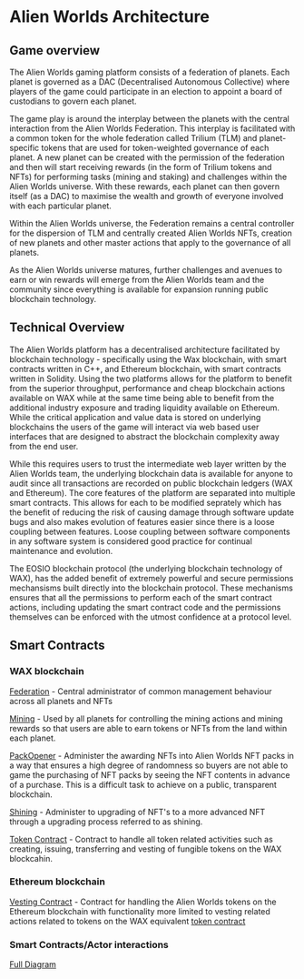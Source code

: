 # Alien Worlds Architecture

## Game overview

The Alien Worlds gaming platform consists of a federation of planets. Each planet is governed as a DAC (Decentralised Autonomous Collective) where players of the game could participate in an election to appoint a board of custodians to govern each planet.

The game play is around the interplay between the planets with the central interaction from the Alien Worlds Federation. This interplay is facilitated with a common token for the whole federation called Trilium (TLM) and planet-specific tokens that are used for token-weighted governance of each planet. A new planet can be created with the permission of the federation and then will start receiving rewards (in the form of Trilium tokens and NFTs) for performing tasks (mining and staking) and challenges within the Alien Worlds universe. With these rewards, each planet can then govern itself (as a DAC) to maximise the wealth and growth of everyone involved with each particular planet.

Within the Alien Worlds universe, the Federation remains a central controller for the dispersion of TLM and centrally created Alien Worlds NFTs, creation of new planets and other master actions that apply to the governance of all planets.

As the Alien Worlds universe matures, further challenges and avenues to earn or win rewards will emerge from the Alien Worlds team and the community since everything is available for expansion running public blockchain technology.

## Technical Overview
The Alien Worlds platform has a decentralised architecture facilitated by blockchain technology - specifically using the Wax blockchain, with smart contracts written in C++, and Ethereum blockchain, with smart contracts written in Solidity. Using the two platforms allows for the platform to benefit from the superior throughput, performance and cheap blockchain actions available on WAX while at the same time being able to benefit from the additional industry exposure and trading liquidity available on Ethereum. While the critical application and value data is stored on underlying blockchains the users of the game will interact via web based user interfaces that are designed to abstract the blockchain complexity away from the end user. 

While this requires users to trust the intermediate web layer written by the Alien Worlds team, the underlying blockchain data is available for anyone to audit since all transactions are recorded on public blockchain ledgers (WAX and Ethereum). The core features of the platform are separated into multiple smart contracts. This allows for each to be modified seprately which has the benefit of reducing the risk of causing damage through software update bugs and also makes evolution of features easier since there is a loose coupling between features. Loose coupling between software components in any software system is considered good practice for continual maintenance and evolution. 

The EOSIO blockchain protocol (the underlying blockchain technology of WAX), has the added benefit of extremely powerful and secure permissions mechansisms built directly into the blockchain protocol. These mechanisms ensures that all the permissions to perform each of the smart contract actions, including updating the smart contract code and the permissions themselves can be enforced with the utmost confidence at a protocol level.

## Smart Contracts

### WAX blockchain
[Federation](./federation.md) - Central administrator of common management behaviour across all planets and NFTs

[Mining](./mining.md) - Used by all planets for controlling the mining actions and mining rewards so that users are able to earn tokens or NFTs from the land within each planet.

[PackOpener](./packopener.md) - Administer the awarding NFTs into Alien Worlds NFT packs in a way that ensures a high degree of randomness so buyers are not able to game the purchasing of NFT packs by seeing the NFT contents in advance of a purchase. This is a difficult task to achieve on a public, transparent blockchain.

[Shining](./shining.md) - Administer to upgrading of NFT's to a more advanced NFT through a upgrading process referred to as shining.

[Token Contract](./token.md) - Contract to handle all token related activities such as creating, issuing, transferring and vesting of fungible tokens on the WAX blockcahin.
### Ethereum blockchain

[Vesting Contract](./vesting.md) - Contract for handling the Alien Worlds tokens on the Ethereum blockchain with functionality more limited to vesting related actions related to tokens on the WAX equivalent [token contract](./token.md)


### Smart Contracts/Actor interactions

[Full Diagram](https://viewer.diagrams.net/?highlight=0000ff&edit=_blank&layers=1&nav=1&title=Alien%20World%20Arch.drawio#R7V1Zl5tImv01OmfmQTpEsD9m2s7unrHb7kp3ueupDwIk0YlABchpz6%2BfCIhAxMIisUly%2BqEqhdgUcePGt38L9d3%2Bx18S57D7FHt%2BuICK92Ohvl9A9E%2FT0f%2FwkZ%2FFEWCbRnFkmwQeOXY68Bz8n08OquToMfD8lDkxi%2BMwCw7sQTeOIt%2FNmGNOksSv7GmbOGSfenC2vnDg2XVC8ei3wMt2xVFLV07H%2F%2BoH2x19MlDIN2vHfdkm8TEiz1tAdZP%2FK77eO%2FRe5Px053jxa%2BWh6oeF%2Bi6J46z4a%2F%2FjnR%2FiwaXDVlz3VPNt%2Bd6JH2VdLvjHn3vg%2B8cv397vfzf%2B%2FfI%2F37%2F9%2B3kJgVXc57sTHsmI%2FO6nWRBtyVtnP%2BlIoR9wwH%2FiIfaThfq4iaPsmXwP0OfMWdMhRMNUHCjHTiUHvsRpkAVxhA6F%2FgZ987jL9iG5wxoPp%2B99XNMDobP2w79Ff%2FWd%2FJH5MYSEzAmiyucwdA5psM5fBD8m8d1jkgbf%2Fd%2F8tAAcProJwvBdHMZJ%2FnPQZLmubaPjaZbEL37lG9VQbRWN2iMZGj%2FJ%2FB%2B1o36aS7RI%2FHjvZ8lPdAq9QKfXkAWyVHVy4PUEN2CTZbSrQA1qJoE5gfi2vPtpmtEfZKbPmXWKycqsO573FQ1DlArznhSTQkb7dRdk%2FvPBcfG3r4gU2BksUa7kM7MPXPJ3PpOP5Zqhwx3FkV%2FOQYkeAq4nZx%2BEeNx%2B9xPPiRyKuWJOARr2RycMthhLLpqPHJRO4pLvdSX%2FPoxfHyhPyOGSRs7ha%2FwlDvIpxUe2ieMF6I4VUNimp5imCCNP9y1Pk8HIgmvVMLrCqGl51qJLtRlsAYqYKrQoX1WhpSqjIQsIyHJDJ9jfF6puBR8miw%2FNmh0eUIBH6mfP7s73jggZbyCZn0Ts%2BUGiCyBJ%2FH383X%2FboG59g6JyzmzgAiIBfQqi3uIuvHpx13N8a%2BPKYGC4lr%2FeoG%2Bi%2BCN%2BPrn%2B4CcBGvP8uegJmRNtQ%2F%2FL6eCjc8ziyvMGEJZNoLOysmmrAl5UxZTgxdD6A%2Bb39dOD%2F1V%2FeYnDPw7%2Fu7N%2F%2B2IFS8OU7Vihg9S%2Bu%2BKhMRillT7K1cijphYiSMZlIKJDASCGNQ6fSOFhaTJ4rB2RT97QMT06bGNedADNFuCxR1z%2BBo4rAAfQxM1lWnRYorK8gEaIpYT04EQMRIw%2Fj9hSmE%2FOsth2H9AJABx%2B5INGv0d%2FbfH%2FkUrlvhBjKhKZ0Rsazh4DKVqnh%2BK8sDj%2FqXhWcRk9vE46P1149GC%2FIXTSDJtS8xWjZEjyyH%2BIsnPSXe37cyurZS056aGwKm%2BCH3j9MeuJA%2B%2Fjh3dPj%2B8bwdu8AiULxYKPE8MeApEULYkIbo1HiqLNWZg239v6VNiOk2wXb%2BPICT%2Bcjj6ejn6M4wOZzv%2F4WfaTcBOWT9nJRmLy95Jk%2FR9B9i880SudfPqj8s37HwQD%2BYef9EOEBqByEf74R%2FW702X5J3rdmZObxsfE9RuHkOwrmZNs%2FawLx%2BAB7QKXJfpppmmxcji5R%2BKHTob0DEa8l%2BGD3L3QWE%2BnxJsNEo6qADqdQ9GqsY%2BGisU%2BpvjF5CoOieWv6WF8UGXyHJo5535MmNo1WRAKzNcbEFiNEOjGam4TgiYV%2BbFGGAV4y70TlFyVDbMFJdBgUaKIkt20GDFEyQ4P1xs4ZgCHwVIIVOyZwVHrIlOiTXZn5u39jy0OHFkd9yHUV46LbaFf8G6a3g6AOHZRobgDjaU3yl%2BXGp1q5GU6py9%2B5u7I9P%2FnuD%2FQ79EU0SNkJrXL5OmKOGyeJQ8zKPWQNlfCuxB9SzMzBjo2ztOb0AAiPN9EEpSfygIa8sK%2FVCa%2BUEKvmSNVlNDr2UDEXmdZuyeURHk38V0fPTh5M3HPQzec8gV1UV%2BfeL8CokP2eTeA1%2Bz6g8Q6eM064aBZ5zYMlZnyJRDlV2iq4pRDyxhtzg1hzh3PC%2BP45Xh4o4VRaKFYZvWhhCxIDEkY4bS0oBqNYojcbCcKIpcIHhPa7kTcDSNJUFJtFyXoDLaLEmoNgiYSJlQxrDQL9xmSJNINWnlvrDELayjXRhuiNDGYx%2BjBQzKr8vXjJ7xcYvQfzz9gWQJp1comxj6t9TEpBBdlk8RY5%2F7701d8cgnSQdxKVYAGe2frP1A%2F0zx%2BpVGQpbEbEgCy6GNJsI4%2BHrSkwTpbP0IiXhq8qTPzMJDCOSBVbW4KkmS9RJvsbaOaEyY8m1hwZpRIIv%2B%2BOHlMxeeDH0lg8qb7XqD7QiE%2FSmJeVaX2VWqMG37mZQEKhVxwDKXySYiGe0lfLpdQMFT1%2BtiYMKBHkFZ9yGFVCh6n78SzfS%2FIzjgdG9y%2FO5l%2FxiWeH%2FpnXYB%2BgOsk3hk%2F4IzT0duccTZ%2BlQT93HPe5Yzz8cuccXqrVItWTbYk%2FI1BQyhcAA36WU6aR060xmyxR6QviA5iFNcItjex1xFiPO10avnQCn2WOyImqMB1wo%2FcCfvA83KjBD3hgdy%2F%2FCJlnQrFp4%2F5098vQeew94b9pZYYaWQzDXRWxO1QlWyHwBxLvbdEvS1GG%2BFtIujapaUWcEDAo2Ml2TYnlqoVKGCh3R7IGNOGNQ4uTqbBk6FQbhxkfZCC73BxoZGPipDtNj5Aax%2B02viUeR2G4JJJPlGC3Bd9cybg0QFBszDb8QBmxYMtisp36z%2BejM0Rb18Dnf8SqfzjTSotxkDNXoZEgpvY7DVivkmK1EYXB3LjdY8N6w06SVV5KbQ7aozP%2FP0hzDWs8%2BztV5bGMQacIMcRhi3jCFkmhzaWnQSI%2Fr4n30PMn%2BtXb%2BaxTmBoqR%2FEGc%2BXpiXSiEaxwdCINcC0Axd4mq25AFiGonreUowK2eeBQCkSVLL72hnmSWtUakDT1U4wfwkgESJjGE87mNNyfpAZ09AWEzHWNLkV7%2BJHHA8etrkyT%2BlonOv13KJKyvTPTf1sj1bzL2eGlDCHWmcnzKMASpuCNhK%2FXOSYUxr5RWXF2NKj32qIVPSRGEadhmFKbDvfHbS7dTT6o%2FMzXP3hvpEvGOD1OtzfCMqhySUadtW%2FtdHSDEVlDWeiJvEmyNKd6H2%2BCdxcu9m9BSWAR4kxt5VGE50yv1Iyqu8Y63zK%2BeKuluu7UuVsbelaT8NPG5UYrERuzi2RS%2BstVM0%2BZOfKnJeqa7sx%2FvFWgaSJ%2B9QN8U9pQ2wMpZMZAwYojyZ9Yd0SoHGuO6iH84f%2B3cXFd3L%2BLKqun5MnaHTnD9XtW50%2FVKVvdf7oNTbDaXw%2F9DXv20FwI9QA2EqbqjQYe8pdRxfDJwdzNrxzQvdY%2BAkUau5AoH91Eg9H%2Bq%2BdFKENKnHxlHxbU3J3JI72TweK8W%2F0OYzhW6jzY4y33XCxmdCGAqjGKh0lf19R83%2FI8lGHygOOkBOrJ9yZ1wF3LZALtkN2LViW0dfU7aBDifdSl8z9IF0LpKWsTFEh3gdoUFNaU%2Bputpyuq9eomer6Bc2qr5LiqVPHGIibxH1mYfTgaOOcKQWKNXuBLCBpAoHT7u52pU4wrbNnwwCx6llejv%2FeN9yJ3PxAZ90sy7KiebUGhCbJpoSGPdKGC3RR3LpPdt6GiJsW45mC2tlAqwFRvVuOFc1lxYynZn3RzIhZ%2F76QctvtOgqYNdQK4PS92Y0IhrjrBGl6fCugPgs82MJU5uyNgoBYvMzxvO81%2FQvfIDI9g0zZcUzevuWSGkV9S4vTGtUJmq4IzYJT7AQ%2BLmcvEwnImFX9Aoaim8CBioX%2Bq5gqWBIibC34TTNMWut9X1rMm6brcxqKxkX7DFenW953RZ9hXsedOVrVc7iZ6yn9g7sb4rJu%2FpWMsXmJ97TvEJMSqzw7vfo5O12SPdlp0upCyVsnjdp9r2TOJE1b9gUzev7GOYb4LzEUFrdhkc41abnGOJZ4WaA2PT3BhgvnpHkcMN3mP1h%2FXOjvpVPTCESJSEAab5OnLEjv4HrXgbKCpqTNnymr4EFWY8%2BtCForU7Er%2F7iUCa5GptiFYqhNCVimdI6vgDKbCpHPsALlE2mxhbaXOm%2FaqhEqkD7u%2FKycRpZB7XNMgzO2WcR7XteV5OSoqLkC%2FVG8xKV4kis4ovZbFLh7jCsV7fbySryjAE%2B2O7TkXKMPla6RA4finFuKs%2BvKgIpkd2poGNNEh7bOZYJStXX4djpDAY%2BqY9M2ZLoQFbJgsPMxOSB49K7QqXEBTVXJ4ZLNapDaDYNM%2B5CrnUbmdai2MO%2BcXRRuyUr%2Fo3eFqLF%2BEP2i%2B7R1KHfcN%2FyxxrRhQoavVT6BmmpQPcUQ4Tmq1SiFWMBsOn8cGQToYgvT5zze7i9FWdXiBkJ3yaL87jH1qZwibz950pD2DiLjwMEvhI2d%2BDrvmBSletOabgOTKVCd9aIuJlS9uWc6EhkUxWBt7T0lBuozVFYaUE7%2FOBMeXNlqVY0yuUiu8eQNMYmlWkdAQTyCaCSvLvFfWNf%2BbwEINOjguA8f3Azbu9sM%2FGfa5ZNCaxVqzJHghMsrzFVeKT5mOFHxXQEsgkgvwM3Xi7sxBuR%2BAX5cjsrSolzEdFpfCCq7MZahvoxwuT7dubmxZrvRkYZRTG%2FAkks7F4zzYBkbSK7TBU0OLzSmAtsAal3NpHWVzUljpLnmSJ3IkCQKgAMMfRfzfENid1957lwxDImRnN3JItp%2FnSCmW3rPCwzSBGFU0Y06O6YHEa9FzAkqrUbamhxUerN0rwEeVPoE4r0t%2BlGHV%2FEnnnGrbxeci2bc4CdcJyLVuCZiqho094Kc2ARQLbRpQ9auo5Sf6%2Bx5%2BBNvnmPiccZpEkm1AvrbjemRO5Bj5WyyMjhNcKnbw3JP3YhUNL5Peaw2fPpn2tBaYTT9juhxvHpH1b4Z9DsJxrpHBwOV9nkq68YBMYFrUgXPmCPWodNyPSeOil3E8piGwQ2Sgvio07atLRZJ8U5K253OdrEOHtklFpVc6I%2FBBh2K%2FNdF7u9EDKG%2Fl8LpOsIpjCHDKVSu6Ax12%2FcEFdD1lc0alJUVDZ0Y3%2BSnNcstY9LBID4j6hNo1z9mNfZoc8S%2FzjLMNYHJEw0zFEgrLAoOxK9NraJGk2dKsju7KUqGZ1zgyHWcZfF%2BNnu1avLxN7aYmjKWOCOf8YksdJfEY5bqV6mLXVt8jdbZejNrR1tdu2321NWOw1xUApha71wCjdNSDKs5EI%2FrgX32%2BZo2gU1NF9OSvtAiNZ%2BL7UCslHs7G0S5FfB7RLFzzOTQLL1spcJLF%2B9cO4Q%2BUYrKdKxNc9Rb6cToK4zVmMghW%2BQKiV1ciEJXPRgoJncrlY92GCrWGFqLJgpqv4CGzo%2FLWWKUz9%2BKRFslK8o8kGjjd7jCm1hm6SYjcfTmjrTKStOtgZRtxVjxaQk4zMdm4m2syQJuaPjHVNIrW6gRTlWpcX4inFX5N0RBBO29ceItTlkDklwlXOPAlfdwucllbtQIt5V4O5VPPRlm2Vvqiov9X2rGSudMriMu8%2FmyZEdbZ00xVlMrMCbvs9dgy%2BbOX0BDz0fd3A2xjs%2FXso5Psb%2BnCxKxS3mhLVy3ShKktmalEmfqI0DciZRgtEoJtj4MXSBusKzJuEGMDurl6T9vr67SkB%2Bu49cqA8mlBpX71yxDSFJ8xksW6ywODBKLJEqXNu8h4hMna%2FSiwaKILvEyDBJnNH4gaWMv7NYZt8dJUSmNG%2BWM8zkqw9XfqClfKLppE%2F%2FPI07yOfWAVKLjfi1xf9zkPmA3V2zEYiRQOd2dZuxcb6qnLW4Dw7fkblmlzfVyLvVmDLjc7a4Eb88SbGrSlg%2BlVEkeMW5mmHKJC%2F9aokubex5PoHD0LJwspkw9%2B7kU%2FhhHx1Sq1z8do21epvAk898DLxMcNhGzUW6PtPK1MojADlXWbABVLoVuMmkeAJHHb34xdmVdAGahXYNX%2FhWGddvOpxlv45I0FOW0iu4fBmnmSz2ShbW%2FaJehLAxsHMAin%2FJ8V6m4xapp0O2hxdeKGcghoKJ7czK8Nh1btGQNjKmwyauPocNYNjy%2FjuIwVENLm7ZTzTwR%2BqbK7l%2BQFMZtKFikNV0wFtmIYf1FCWglDj2RYxC75GMgawtwm3zSXg1IhazIMAydLKEKV4LyqcAVV5VzTErpkknWK5KhubBIc1lDJ3J3cZKP2vtKAMp5IkvHQmnDW3u4MClgdzPvjc4yZV%2FBSy9YasQZNi4v0doCYs3GPKWgzddxhzzV7NPIbVkWC7olVWau15YFoBiUO0LBqguaT84kq4zkbgA2u4epkNtmBuIjoHFtyCh9jCzFiLFQj4UU8%2FXjp4IIYjdwMl8i0rwGaO9Cc7Pzq7oSWqnp3VBHjUejIuJofDOboYKoVpydUwerCZUm9Trsnc1aUY0Y1Etnai5r06FOW02O28hZzRpXL40Ptmi%2FwphCOFFFpenBJYEVH0v7DAm%2FLBhIUl%2Ba2HTKOI4T9zy4bnyM7oV%2B1GYNC7GPwUnLw9ROywO3uJhhMBn3UAdUBSO%2FUR%2Fr34mPlYcErs%2BXODh3QJj5MAwOKZ5CmmbghvER9w5tyTGoNkKZpTGpyYdtlyxU7TACJWH%2BQ%2FSkrakpdUnww5AFtdodrNPXPKMBEldS84yaRpqjFcQ1dKPxC01AbZLcgEFbwp5sSIOwp6GteBsGXGkGE%2F4%2BmRx3UVTsuSWw2AZSHfpvDG%2FV1roqimOl6%2FAWBB2YKx3aGgCmoZmK3s2KJYpp5buUgp0tWDoHSt%2FRaMpY%2BRtU9cyX464YSYqUlFeZoM7TIO0AmKXC7FvjFXpi998BFx0wxon4szjb7NJSuiWsDYcwUQb99vAvvCPtEIVVt89TVmtx4FjWeF5tKnV9iy%2FRyxz5C9CxdWtqbBRnPpZ0hG7Aba39CtDkSUjyFFZhH2dbB1a7xQ4g09pcEMnSptlZbTKtadWjqF94kSQ4%2FFbYpCYifdESj95adO6aiKmdhUyJVCgR3msCb0ZhMD5cxjTMlWHpdQLg2HRmioEx59LZG5kJZGboK0U51ZgHPLWpHdX18aiNNrO6QWq7ZT6CnZHUk2ZsLgxCuMXoxAJ7E0v6JidJaloqusqQCysQQ0XSa3hiahEdRLdCLV2kJv2UcXG3YpPWQ2wax4oCoG6uIFfHSNXtlW3PJzuJLis5xQmMVdIV4g4%2FWr3GSeilcjqT0d69Uxx2YOm1FLfU4fwcJxpPp%2BO4asjNryU%2BGZfz0kgGqSWvz0FVY%2FU5ODEpiVUOzpW70GS%2BiJz0a4tdOlzpla5hfEyFaot1xaemJDHq71Yo6c1YlU%2Bg1UPqGqfk%2BlID9opPstdsdVaLlejEPlvqynAERx7J%2FCZ1lXOtQg1J09Ypa5Pv1qTPz3GzGORPbVwMWCp%2FpIbbbXLUqM2i25nO6mGWH6mUiC3olh2jucU70YZj5E62slKBdmo3yi2OsenSEg29ks5ILDxuT25AQ8wuTOtWFmbNIrrI6U7XVdfAtLni0ICkuwmzh4uFodt0ljiJtqtX58fcCgu4lu3c5DO2kYpCo4OqGziNn2CKQev9J745IPIOInj7daZSaI2VcnoMsVD3aCG8NQXcRNPBh8%2FP6MA%2Fnx%2FQfx%2BCxEvig1gv5YqrtF9lGw9D5WQNWxPnftIi7WXtvmqxfsd9%2BXwgaRekYP8TTsn4jpO66tIp3rBwrtZlsOLiaS5mAwMQd%2BdTHg3p5PPkUCQ4t4eEq%2BzdoHHFmVQA58ZBc4T4PE1Vb6oFas24dm6ECvq2X78o2huoOiecaFPUZ4a0bspV4a2iY7K2nxYFcyacDqNY1yTXRnj8ZlsMEPZcDP3YEDYnuM2NTtb80VYVtLmIzEzzO1N%2BNFddYQlJs4KRya65c948cJpp4mfpVA80XvImGfojTzwQo4a%2Bkt5CLiLzBAnWUjEbV4abXMa%2Bvobg%2FSKLhEQ2TRdjiSaVssvE6WqnZ36eWfN8yxRXDYmCrjTEIKomV2KtdHlUBrG8cXUUyxJUIwyjaMH46G%2FzYsDcYKJfnnE6BWPqI9RbtQuSQ90zm2VTxE5idZby1UdeUK9VPnoi37BWnEPXVkV7sCbBPhwN%2B7ZoDhama4vG7VA7Al3ywNvgbHPmOMuWpGdY6so6OfEUWvRimnGyxJgHUXqIPLRd5SqHi7GFDdz1irOgSNSUBqx6i5WVppoVvQJ9zjeLi512Ju9OJ%2Fc712%2FXQWxpwp8IjcrE65IFMVDdbAARpmzjhClWHgFgpRsVxzEfVtE5UbwGuh0fc3YK%2BeAubBpCWUH%2Fu5Ok9PwzcnODtLRVW3%2ByJyLQQFTficovBiugJruJ6LuD6DIDfdPUI4a%2B9ZVdXQOTDpNoTx%2BSveGNszcTaLFGA1GpCHM5s9cERE7F7AhuVWZnGVdZ2ZWIoLLdxvnELgV1x6dcAa%2BLjTkrvP6Q%2FjLE3o5VAKeUNyHFypURuybJ%2B0HCjVmtnyTbAEeLY5IUpBPG6WLdndcCBe2Ti1zxHN%2FaSCNXDNfy15teICWQaNAvgXQeqqolnHBqoCJuug842Q4d%2BkZSWxTKNmJIy%2F2wS%2B3EsZX3Z%2BQaUbq%2FBq6BknCsObkGKuJuOR%2FXDFXnsgkSN8Q1okn%2Fc7bLA6d%2BDYqpma9roRjYwXw2PcWY9pWJM1BS8n1eirHtsSimrinAtVKMKoozHzDFHPe%2FCsnUzdiVkAyQGXWupy5%2Bc3sg2nds0W5u6ZyMImsi2tThsK%2F%2FX6y0xrkpoWLz5VE7W1o4r7Gqdas6eXadVWrqpqBurrK6hKba63y%2BWeNIVVmV5sC%2BqZZGC%2Fgni4nq3l93mE5a14%2FCSdpfSdJbSPurvKdEduoHWnS68vyDH3lF1LuYlZQ3pnCdxMtB4L7gO%2Fj7A5oXv3gTGeKvuVp609KtlZPyFllcB0%2FyzJ7srXMgXAJtpTD%2FIHvLS0qlo49JHGfV05EEs%2FsUe3iaPvw%2F)